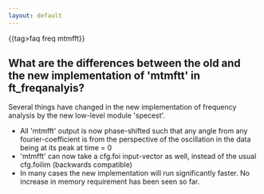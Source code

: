 ```yaml
---
layout: default
---
```


{{tag>faq freq mtmfft}}
## What are the differences between the old and the new implementation of 'mtmftt' in ft_freqanalyis?

Several things have changed in the new implementation of frequency analysis by the new low-level module 'specest'. 

   * All 'mtmfft' output is now phase-shifted such that any angle from any fourier-coefficient is from the perspective of the oscillation in the data being at its peak at time = 0
   * 'mtmfft' can now take a cfg.foi input-vector as well, instead of the usual cfg.foilim (backwards compatible)
   * In many cases the new implementation will run significantly faster. No increase in memory requirement has been seen so far.


